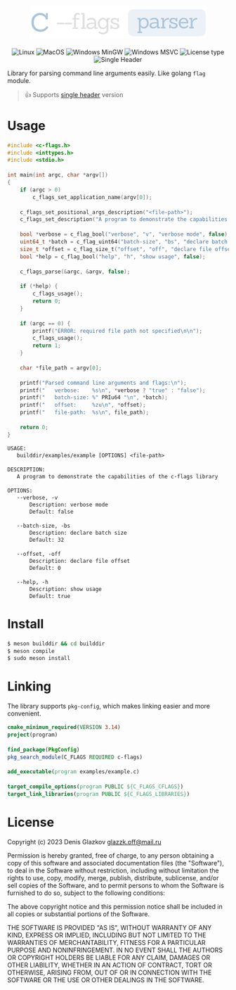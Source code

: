 <p align="center">
    <img src="assets/icon.png" width="400px" style="margin-bottom: 5px;" />
</p>

<p align="center">
    <img src="https://github.com/DieTime/c-flags/actions/workflows/linux.yml/badge.svg" alt="Linux" />
    <img src="https://github.com/DieTime/c-flags/actions/workflows/macos.yml/badge.svg" alt="MacOS" />
    <img src="https://github.com/DieTime/c-flags/actions/workflows/windows-mingw.yml/badge.svg" alt="Windows MinGW" />
    <img src="https://github.com/DieTime/c-flags/actions/workflows/windows-msvc.yml/badge.svg" alt="Windows MSVC" />    <img src="https://img.shields.io/github/license/DieTime/c-flags?color=%231cc727" alt="License type" />
    <img src="https://img.shields.io/badge/supports-single%20header-green?color=%231cc727" alt="Single Header" />
</p>

Library for parsing command line arguments easily. Like golang `flag` module.

>👍 Supports [single header](single-header/c-flags.h) version

# Usage

```c
#include <c-flags.h>
#include <inttypes.h>
#include <stdio.h>

int main(int argc, char *argv[])
{
    if (argc > 0)
        c_flags_set_application_name(argv[0]);

    c_flags_set_positional_args_description("<file-path>");
    c_flags_set_description("A program to demonstrate the capabilities of the c-flags library");

    bool *verbose = c_flag_bool("verbose", "v", "verbose mode", false);
    uint64_t *batch = c_flag_uint64("batch-size", "bs", "declare batch size", 32);
    size_t *offset = c_flag_size_t("offset", "off", "declare file offset", 0);
    bool *help = c_flag_bool("help", "h", "show usage", false);

    c_flags_parse(&argc, &argv, false);

    if (*help) {
        c_flags_usage();
        return 0;
    }

    if (argc == 0) {
        printf("ERROR: required file path not specified\n\n");
        c_flags_usage();
        return 1;
    }

    char *file_path = argv[0];

    printf("Parsed command line arguments and flags:\n");
    printf("   verbose:    %s\n", *verbose ? "true" : "false");
    printf("   batch-size: %" PRIu64 "\n", *batch);
    printf("   offset:     %zu\n", *offset);
    printf("   file-path:  %s\n", file_path);

    return 0;
}
```

```
USAGE:
   builddir/examples/example [OPTIONS] <file-path>

DESCRIPTION:
   A program to demonstrate the capabilities of the c-flags library

OPTIONS:
   --verbose, -v
       Description: verbose mode
       Default: false

   --batch-size, -bs
       Description: declare batch size
       Default: 32

   --offset, -off
       Description: declare file offset
       Default: 0

   --help, -h
       Description: show usage
       Default: true
```

# Install

```bash
$ meson builddir && cd builddir
$ meson compile
$ sudo meson install
```

# Linking

The library supports `pkg-config`, which makes linking easier and more convenient.

```cmake
cmake_minimum_required(VERSION 3.14)
project(program)

find_package(PkgConfig)
pkg_search_module(C_FLAGS REQUIRED c-flags)

add_executable(program examples/example.c)

target_compile_options(program PUBLIC ${C_FLAGS_CFLAGS})
target_link_libraries(program PUBLIC ${C_FLAGS_LIBRARIES})
```

# License

Copyright (c) 2023 Denis Glazkov glazzk.off@mail.ru

Permission is hereby granted, free of charge, to any person obtaining a copy
of this software and associated documentation files (the "Software"), to deal
in the Software without restriction, including without limitation the rights
to use, copy, modify, merge, publish, distribute, sublicense, and/or sell
copies of the Software, and to permit persons to whom the Software is
furnished to do so, subject to the following conditions:

The above copyright notice and this permission notice shall be included in all
copies or substantial portions of the Software.

THE SOFTWARE IS PROVIDED "AS IS", WITHOUT WARRANTY OF ANY KIND, EXPRESS OR
IMPLIED, INCLUDING BUT NOT LIMITED TO THE WARRANTIES OF MERCHANTABILITY,
FITNESS FOR A PARTICULAR PURPOSE AND NONINFRINGEMENT. IN NO EVENT SHALL THE
AUTHORS OR COPYRIGHT HOLDERS BE LIABLE FOR ANY CLAIM, DAMAGES OR OTHER
LIABILITY, WHETHER IN AN ACTION OF CONTRACT, TORT OR OTHERWISE, ARISING FROM,
OUT OF OR IN CONNECTION WITH THE SOFTWARE OR THE USE OR OTHER DEALINGS IN THE
SOFTWARE.
